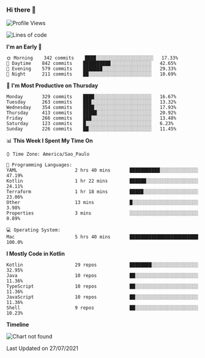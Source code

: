 ### Hi there 👋

<!--
**fernandonogueira/fernandonogueira** is a ✨ _special_ ✨ repository because its `README.md` (this file) appears on your GitHub profile.

Here are some ideas to get you started:

- 🔭 I’m currently working on ...
- 🌱 I’m currently learning ...
- 👯 I’m looking to collaborate on ...
- 🤔 I’m looking for help with ...
- 💬 Ask me about ...
- 📫 How to reach me: ...
- 😄 Pronouns: ...
- ⚡ Fun fact: ...
-->

<!--START_SECTION:waka-->
![Profile Views](http://img.shields.io/badge/Profile%20Views-1-blue)

![Lines of code](https://img.shields.io/badge/From%20Hello%20World%20I%27ve%20Written-465379%20lines%20of%20code-blue)

**I'm an Early 🐤** 

```text
🌞 Morning    342 commits    ████░░░░░░░░░░░░░░░░░░░░░   17.33% 
🌆 Daytime    842 commits    ██████████░░░░░░░░░░░░░░░   42.65% 
🌃 Evening    579 commits    ███████░░░░░░░░░░░░░░░░░░   29.33% 
🌙 Night      211 commits    ██░░░░░░░░░░░░░░░░░░░░░░░   10.69%

```
📅 **I'm Most Productive on Thursday** 

```text
Monday       329 commits    ████░░░░░░░░░░░░░░░░░░░░░   16.67% 
Tuesday      263 commits    ███░░░░░░░░░░░░░░░░░░░░░░   13.32% 
Wednesday    354 commits    ████░░░░░░░░░░░░░░░░░░░░░   17.93% 
Thursday     413 commits    █████░░░░░░░░░░░░░░░░░░░░   20.92% 
Friday       266 commits    ███░░░░░░░░░░░░░░░░░░░░░░   13.48% 
Saturday     123 commits    █░░░░░░░░░░░░░░░░░░░░░░░░   6.23% 
Sunday       226 commits    ██░░░░░░░░░░░░░░░░░░░░░░░   11.45%

```


📊 **This Week I Spent My Time On** 

```text
⌚︎ Time Zone: America/Sao_Paulo

💬 Programming Languages: 
YAML                     2 hrs 40 mins       ███████████░░░░░░░░░░░░░░   47.19% 
Kotlin                   1 hr 22 mins        ██████░░░░░░░░░░░░░░░░░░░   24.11% 
Terraform                1 hr 18 mins        █████░░░░░░░░░░░░░░░░░░░░   23.06% 
Other                    13 mins             █░░░░░░░░░░░░░░░░░░░░░░░░   3.98% 
Properties               3 mins              ░░░░░░░░░░░░░░░░░░░░░░░░░   0.89%

💻 Operating System: 
Mac                      5 hrs 40 mins       █████████████████████████   100.0%

```

**I Mostly Code in Kotlin** 

```text
Kotlin                   29 repos            ████████░░░░░░░░░░░░░░░░░   32.95% 
Java                     10 repos            ██░░░░░░░░░░░░░░░░░░░░░░░   11.36% 
TypeScript               10 repos            ██░░░░░░░░░░░░░░░░░░░░░░░   11.36% 
JavaScript               10 repos            ██░░░░░░░░░░░░░░░░░░░░░░░   11.36% 
Shell                    9 repos             ██░░░░░░░░░░░░░░░░░░░░░░░   10.23%

```


**Timeline**

![Chart not found](https://raw.githubusercontent.com/fernandonogueira/fernandonogueira/master/charts/bar_graph.png) 


 Last Updated on 27/07/2021
<!--END_SECTION:waka-->
